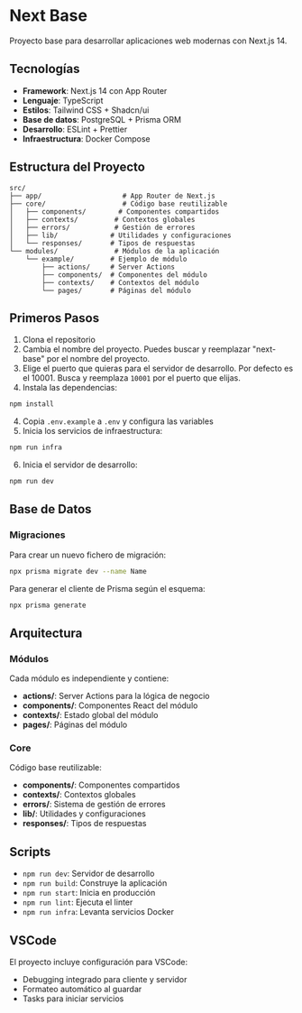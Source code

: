 # Next Base

Proyecto base para desarrollar aplicaciones web modernas con Next.js 14.

## Tecnologías

- **Framework**: Next.js 14 con App Router
- **Lenguaje**: TypeScript
- **Estilos**: Tailwind CSS + Shadcn/ui
- **Base de datos**: PostgreSQL + Prisma ORM
- **Desarrollo**: ESLint + Prettier
- **Infraestructura**: Docker Compose

## Estructura del Proyecto

```
src/
├── app/                    # App Router de Next.js
├── core/                   # Código base reutilizable
│   ├── components/        # Componentes compartidos
│   ├── contexts/         # Contextos globales
│   ├── errors/           # Gestión de errores
│   ├── lib/             # Utilidades y configuraciones
│   └── responses/       # Tipos de respuestas
└── modules/              # Módulos de la aplicación
    └── example/         # Ejemplo de módulo
        ├── actions/     # Server Actions
        ├── components/  # Componentes del módulo
        ├── contexts/    # Contextos del módulo
        └── pages/       # Páginas del módulo
```

## Primeros Pasos

1. Clona el repositorio
2. Cambia el nombre del proyecto. Puedes buscar y reemplazar "next-base" por el nombre del proyecto.
3. Elige el puerto que quieras para el servidor de desarrollo. Por defecto es el 10001. Busca y reemplaza `10001` por el puerto que elijas.
3. Instala las dependencias:
```bash
npm install
```

4. Copia `.env.example` a `.env` y configura las variables
5. Inicia los servicios de infraestructura:
```bash
npm run infra
```

6. Inicia el servidor de desarrollo:
```bash
npm run dev
```

## Base de Datos

### Migraciones

Para crear un nuevo fichero de migración:

```bash
npx prisma migrate dev --name Name
```

Para generar el cliente de Prisma según el esquema:

```bash
npx prisma generate
```

## Arquitectura

### Módulos

Cada módulo es independiente y contiene:

- **actions/**: Server Actions para la lógica de negocio
- **components/**: Componentes React del módulo
- **contexts/**: Estado global del módulo
- **pages/**: Páginas del módulo

### Core

Código base reutilizable:

- **components/**: Componentes compartidos
- **contexts/**: Contextos globales
- **errors/**: Sistema de gestión de errores
- **lib/**: Utilidades y configuraciones
- **responses/**: Tipos de respuestas

## Scripts

- `npm run dev`: Servidor de desarrollo
- `npm run build`: Construye la aplicación
- `npm run start`: Inicia en producción
- `npm run lint`: Ejecuta el linter
- `npm run infra`: Levanta servicios Docker

## VSCode

El proyecto incluye configuración para VSCode:

- Debugging integrado para cliente y servidor
- Formateo automático al guardar
- Tasks para iniciar servicios
